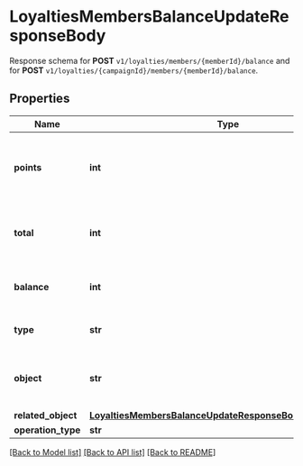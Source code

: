 # LoyaltiesMembersBalanceUpdateResponseBody

Response schema for **POST** `v1/loyalties/members/{memberId}/balance` and for **POST** `v1/loyalties/{campaignId}/members/{memberId}/balance`.

## Properties

Name | Type | Description | Notes
------------ | ------------- | ------------- | -------------
**points** | **int** | The incremental points removed or added to the current balance on the loyalty card. | [optional] 
**total** | **int** | The total of points accrued over the lifetime of the loyalty card. | [optional] 
**balance** | **int** | The balance after adding/removing points. | [optional] 
**type** | **str** | The type of voucher being modified. | [optional] 
**object** | **str** | The type of the object represented by JSON. Default is balance. | [optional] [default to 'balance']
**related_object** | [**LoyaltiesMembersBalanceUpdateResponseBodyRelatedObject**](LoyaltiesMembersBalanceUpdateResponseBodyRelatedObject.md) |  | [optional] 
**operation_type** | **str** |  | [optional] 

[[Back to Model list]](../README.md#documentation-for-models) [[Back to API list]](../README.md#documentation-for-api-endpoints) [[Back to README]](../README.md)


